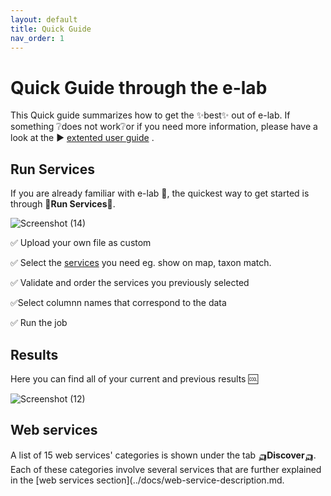 ```yaml
---
layout: default
title: Quick Guide
nav_order: 1
---
```


# Quick Guide through the e-lab
This Quick guide summarizes how to get the ✨best✨ out of e-lab. If something ❔does not work❔or if you need more information, please have a look at the ▶️ [extented user guide](../docs/user-guide.md) .

## Run Services 
If you are already familiar with e-lab 🤝, the quickest way to get started is through 🚀**Run Services**🚀. 

![Screenshot (14)](https://github.com/lifewatch/elab-documentation/assets/144227108/d071875b-fd77-48ef-8b06-b73dd72c6487)

✅ Upload your own file as custom

✅ Select the [services](../docs/web-service-description.md) you need eg. show on map, taxon match.

✅ Validate and order the services you previously selected 

✅Select columnn names that correspond to the data

✅ Run the job

## Results
Here you can find all of your current and previous results 🆒

![Screenshot (12)](https://github.com/lifewatch/elab-documentation/assets/144227108/87edce18-2c26-4e7b-ac36-15646ccc2fa7)

## Web services 
A list of 15 web services' categories is shown under the tab 🛺**Discover**🛺. Each of these categories involve several services that are further explained in the [web services section](../docs/web-service-description.md.
